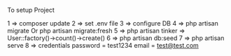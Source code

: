 To setup Project

1 => composer update
2 => set .env file
3 => configure DB
4 => php artisan migrate Or php artisan migrate:fresh
5 => php artisan tinker  => User::factory()->count()->create()
6 => php artisan db:seed
7 => php artisan serve
8 => credentials 
        password = test1234
        email    = test@test.com